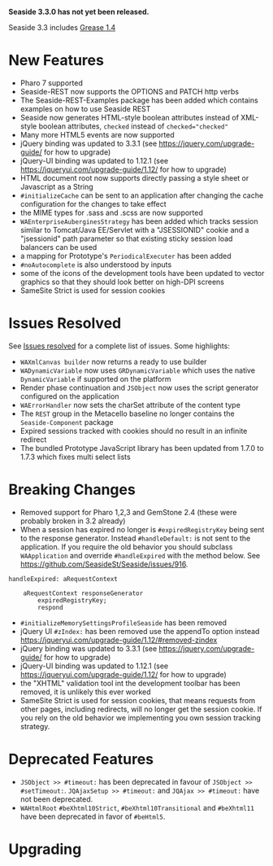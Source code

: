 **Seaside 3.3.0 has not yet been released.**

Seaside 3.3 includes [Grease 1.4](https://github.com/SeasideSt/Grease/wiki/Grease-1.4-Changelog)

# New Features #
- Pharo 7 supported
- Seaside-REST now supports the OPTIONS and PATCH http verbs
- The Seaside-REST-Examples package has been added which contains examples on how to use Seaside REST
- Seaside now generates HTML-style boolean attributes instead of XML-style boolean attributes, `checked` instead of `checked="checked"`
- Many more HTML5 events are now supported
- jQuery binding was updated to 3.3.1 (see https://jquery.com/upgrade-guide/ for how to upgrade)
- jQuery-UI binding was updated to 1.12.1 (see https://jqueryui.com/upgrade-guide/1.12/ for how to upgrade)
- HTML document root now supports directly passing a style sheet or Javascript as a String
- `#initializeCache` can be sent to an application after changing the cache configuration for the changes to take effect
- the MIME types for .sass and .scss are now supported
- `WAEnterpriseAuberginesStrategy` has been added which tracks session similar to Tomcat/Java EE/Servlet with a "JSESSIONID" cookie and a "jsessionid" path parameter so that existing sticky session load balancers can be used
- a mapping for Prototype's `PeriodicalExecuter` has been added
- `#noAutocomplete` is also understood by inputs
- some of the icons of the development tools have been updated to vector graphics so that they should look better on high-DPI screens
- SameSite Strict is used for session cookies

# Issues Resolved #
See [Issues resolved](https://github.com/SeasideSt/Seaside/milestone/4?closed=1) for a complete list of issues. Some highlights:

- `WAXmlCanvas builder` now returns a ready to use builder
- `WADynamicVariable` now uses `GRDynamicVariable` which uses the native `DynamicVariable` if supported on the platform
- Render phase continuation and `JSObject` now uses the script generator configured on the application
- `WAErrorHandler` now sets the charSet attribute of the content type
- The `REST` group in the Metacello baseline no longer contains the `Seaside-Component` package
- Expired sessions tracked with cookies should no result in an infinite redirect
- The bundled Prototype JavaScript library has been updated from 1.7.0 to 1.7.3 which fixes multi select lists

# Breaking Changes #

- Removed support for Pharo 1,2,3 and GemStone 2.4 (these were probably broken in 3.2 already)
- When a session has expired no longer is `#expiredRegistryKey` being sent to the response generator. Instead `#handleDefault:` is not sent to the application. If you require the old behavior you should subclass `WAApplication` and override `#handleExpired` with the method below. See https://github.com/SeasideSt/Seaside/issues/916.
```smalltalk
handleExpired: aRequestContext
	
	aRequestContext responseGenerator
		expiredRegistryKey;
		respond
```
- `#initializeMemorySettingsProfileSeaside` has been removed
- jQuery UI `#zIndex:` has been removed use the appendTo option instead https://jqueryui.com/upgrade-guide/1.12/#removed-zindex
- jQuery binding was updated to 3.3.1 (see https://jquery.com/upgrade-guide/ for how to upgrade)
- jQuery-UI binding was updated to 1.12.1 (see https://jqueryui.com/upgrade-guide/1.12/ for how to upgrade)
- the "XHTML" validation tool int the development toolbar has been removed, it is unlikely this ever worked
- SameSite Strict is used for session cookies, that means requests from other pages, including redirects, will no longer get the session cookie. If you rely on the old behavior we implementing you own session tracking strategy.

# Deprecated Features #
- `JSObject >> #timeout:` has been deprecated in favour of `JSObject >> #setTimeout:`. `JQAjaxSetup >> #timeout:` and `JQAjax >> #timeout:` have not been deprecated.
- `WAHtmlRoot` `#beXhtml10Strict`, `#beXhtml10Transitional` and `#beXhtml11` have been deprecated in favor of `#beHtml5`.

# Upgrading #